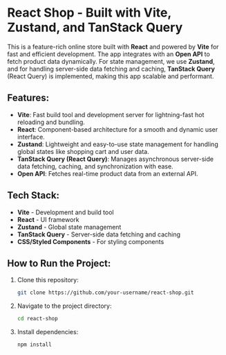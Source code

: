 # React Shop - Built with Vite, Zustand, and TanStack Query

This is a feature-rich online store built with **React** and powered by **Vite** for fast and efficient development. The app integrates with an **Open API** to fetch product data dynamically. For state management, we use **Zustand**, and for handling server-side data fetching and caching, **TanStack Query** (React Query) is implemented, making this app scalable and performant.

## Features:
- **Vite**: Fast build tool and development server for lightning-fast hot reloading and bundling.
- **React**: Component-based architecture for a smooth and dynamic user interface.
- **Zustand**: Lightweight and easy-to-use state management for handling global states like shopping cart and user data.
- **TanStack Query (React Query)**: Manages asynchronous server-side data fetching, caching, and synchronization with ease.
- **Open API**: Fetches real-time product data from an external API.

## Tech Stack:
- **Vite** - Development and build tool
- **React** - UI framework
- **Zustand** - Global state management
- **TanStack Query** - Server-side data fetching and caching
- **CSS/Styled Components** - For styling components

## How to Run the Project:

1. Clone this repository:
   ```bash
   git clone https://github.com/your-username/react-shop.git

2. Navigate to the project directory:
   ```bash
   cd react-shop

3. Install dependencies:
   ```bash
   npm install

  
